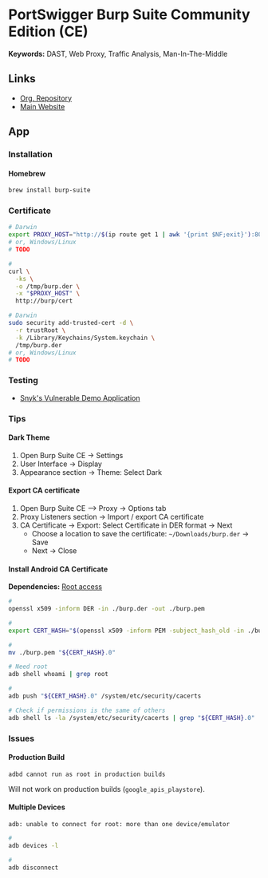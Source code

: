 # PortSwigger Burp Suite Community Edition (CE)

<!--
Released 2003-06
-->

<!--
https://app.pluralsight.com/library/courses/web-application-penetration-testing-with-burp-suite/table-of-contents
https://app.pluralsight.com/library/courses/advanced-web-application-penetration-testing-burp-suite/table-of-contents
https://app.pluralsight.com/paths/skill/web-security-testing-with-burp-suite
https://app.pluralsight.com/library/courses/writing-burp-suite-macros-plugins/table-of-contents
-->

**Keywords:** DAST, Web Proxy, Traffic Analysis, Man-In-The-Middle

## Links

- [Org. Repository](https://github.com/PortSwigger)
- [Main Website](https://portswigger.net/burp/)

## App

### Installation

#### Homebrew

```sh
brew install burp-suite
```

### Certificate

```sh
# Darwin
export PROXY_HOST="http://$(ip route get 1 | awk '{print $NF;exit}'):8080"
# or, Windows/Linux
# TODO

#
curl \
  -ks \
  -o /tmp/burp.der \
  -x "$PROXY_HOST" \
  http://burp/cert

# Darwin
sudo security add-trusted-cert -d \
  -r trustRoot \
  -k /Library/Keychains/System.keychain \
  /tmp/burp.der
# or, Windows/Linux
# TODO
```

### Testing

- [Snyk's Vulnerable Demo Application](/snyk/demo/README.md)

### Tips

#### Dark Theme

1. Open Burp Suite CE -> Settings
2. User Interface -> Display
3. Appearance section -> Theme: Select Dark

#### Export CA certificate

1. Open Burp Suite CE --> Proxy -> Options tab
2. Proxy Listeners section -> Import / export CA certificate
3. CA Certificate -> Export: Select Certificate in DER format -> Next
   - Choose a location to save the certificate: `~/Downloads/burp.der` -> Save
   - Next -> Close

<!--
curl \
  -s http://burp/cert \
  -x http://127.0.0.1:8080 \
  -o ./burp.der
-->

#### Install Android CA Certificate

**Dependencies:** [Root access](/android/sdk/platform-tools.md#root-access)

```sh
#
openssl x509 -inform DER -in ./burp.der -out ./burp.pem

#
export CERT_HASH="$(openssl x509 -inform PEM -subject_hash_old -in ./burp.pem | head -1)"

#
mv ./burp.pem "${CERT_HASH}.0"

# Need root
adb shell whoami | grep root

#
adb push "${CERT_HASH}.0" /system/etc/security/cacerts

# Check if permissions is the same of others
adb shell ls -la /system/etc/security/cacerts | grep "${CERT_HASH}.0"
```

<!--
adb kill-server
-->

### Issues

#### Production Build

```log
adbd cannot run as root in production builds
```

Will not work on production builds (`google_apis_playstore`).

#### Multiple Devices

```log
adb: unable to connect for root: more than one device/emulator
```

```sh
#
adb devices -l

#
adb disconnect
```

